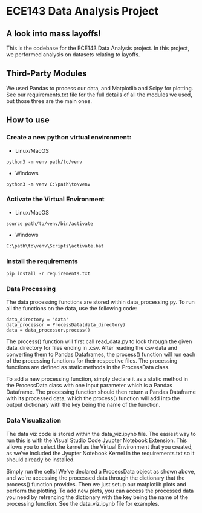 # ECE143 Data Analysis Project

## A look into mass layoffs!
This is the codebase for the ECE143 Data Analysis project. In this project, we performed analysis on datasets relating to layoffs.

## Third-Party Modules
We used Pandas to process our data, and Matplotlib and Scipy for plotting. See our requirements.txt file for the full details of all the modules we used, but those three are the main ones. 

## How to use

### Create a new python virtual environment:
- Linux/MacOS
```
python3 -m venv path/to/venv
```
- Windows
```
python3 -m venv C:\path\to\venv
```
### Activate the Virtual Environment
- Linux/MacOS
```
source path/to/venv/bin/activate
```
- Windows
```
C:\path\to\venv\Scripts\activate.bat
```
### Install the requirements
```
pip install -r requirements.txt
```

### Data Processing
The data processing functions are stored within data_processing.py. To run all the functions on the data, use the following code:
```
data_directory = 'data'
data_processor = ProcessData(data_directory)
data = data_processor.process()
```

The process() function will first call read_data.py to look through the given data_directory for files ending in .csv. After reading the csv data and converting them to Pandas Dataframes, the process() function will run each of the processing functions for their respective files. The processing functions are defined as static methods in the ProcessData class. 

To add a new processing function, simply declare it as a static method in the ProcessData class with one input parameter which is a Pandas Dataframe. The processing function should then return a Pandas Dataframe with its processed data, which the process() function will add into the output dictionary with the key being the name of the function.

### Data Visualization
The data viz code is stored within the data_viz.ipynb file. The easiest way to run this is with the Visual Studio Code Jyupter Notebook Extension. This allows you to select the kernel as the Virtual Environment that you created, as we've included the Jyupter Notebook Kernel in the requirements.txt so it should already be installed.

Simply run the cells! We've declared a ProcessData object as shown above, and we're accessing the processed data through the dictionary that the process() function provides. Then we just setup our matplotlib plots and perform the plotting. To add new plots, you can access the processed data you need by refrencing the dictionary with the key being the name of the processing function. See the data_viz.ipynb file for examples.